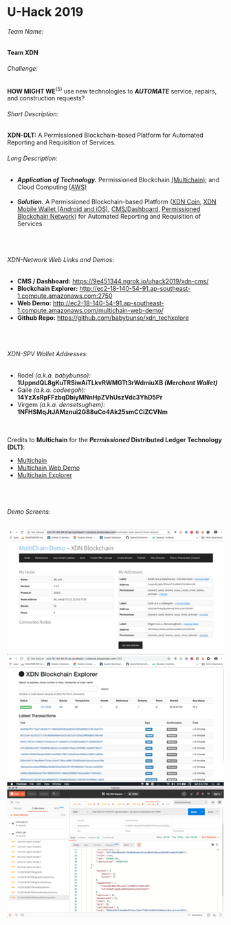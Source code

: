 # U-Hack 2019

###### Team Name:  
**Team XDN**


###### Challenge:
**HOW MIGHT WE**<sup>(5)</sup> use new technologies to **_AUTOMATE_** service, repairs, and construction requests?


###### Short Description:
**XDN-DLT:** A Permissioned Blockchain-based Platform for Automated Reporting and Requisition of Services.


###### Long Description:
- **_Application of Technology._** Permissioned Blockchain <a href="https://www.multichain.com/">(Multichain)</a>; and Cloud Computing <a href="https://aws.amazon.com/">(AWS)</a><br /><br />
- **_Solution._** A Permissioned Blockchain-based Platform (<a href="https://github.com/babybunso/uhack2019/tree/master/DLT_multichain/multichain-web-demo">XDN Coin</a>, <a href="https://github.com/babybunso/uhack2019/tree/master/xdn_mobile_wallet">XDN Mobile Wallet (Android and iOS)</a>, <a href="https://github.com/babybunso/uhack2019/tree/master/dashboard">CMS/Dashboard</a>, <a href="https://github.com/babybunso/uhack2019/tree/master/DLT_multichain">Permissioned Blockchain Network</a>) for Automated Reporting and Requisition of Services

<br /><br />
###### XDN-Network Web Links and Demos:
- **CMS / Dashboard:** <a href="https://9e451344.ngrok.io/uhack2019/xdn-cms/">https://9e451344.ngrok.io/uhack2019/xdn-cms/</a>
- **Blockchain Explorer:** <a href="http://ec2-18-140-54-91.ap-southeast-1.compute.amazonaws.com:2750">http://ec2-18-140-54-91.ap-southeast-1.compute.amazonaws.com:2750</a>
- **Web Demo:** <a href="http://ec2-18-140-54-91.ap-southeast-1.compute.amazonaws.com/multichain-web-demo/?chain=default">http://ec2-18-140-54-91.ap-southeast-1.compute.amazonaws.com/multichain-web-demo/</a>
- **Github Repo:** <a href="https://github.com/babybunso/xdn_techxplore">https://github.com/babybunso/xdn_techxplore</a>

<br /><br />
###### XDN-SPV Wallet Addresses:
- Rodel _(a.k.a. babybunso):_ **1UppndQL8gKuTRSiwAiTLkvRWMGTt3rWdmiuXB  _(Merchant Wallet)_**
- Gaile _(a.k.a. codeegoh):_ **14YzXsRpFFzbqDbiyMNnHpZVhUszVdc3YhD5Pr**
- Virgem _(a.k.a. densetsughem):_ **1NFHSMqJtJAMznui2G88uCo4Ak25smCCiZCVNm**

<br /><br />Credits to **Multichain** for the **_Permissioned_ Distributed Ledger Technology (DLT)**:
- <a href="https://www.multichain.com">Multichain</a><br />
- <a href="https://github.com/MultiChain/multichain-web-demo">Multichain Web Demo</a><br />
- <a href="https://github.com/MultiChain/multichain-explorer">Multichain Explorer</a><br />

<br /><br />
###### Demo Screens:

<img src="images/sc_demo.png" width=750 />

<img src="images/sc_explorer.png" width=750 />

<img src="images/postman.png" width=750 />



